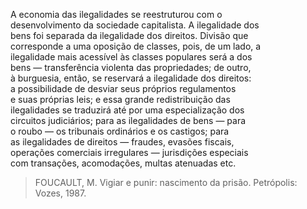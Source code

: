 A economia das ilegalidades se reestruturou com o\
desenvolvimento da sociedade capitalista. A ilegalidade dos\
bens foi separada da ilegalidade dos direitos. Divisão que\
corresponde a uma oposição de classes, pois, de um lado, a\
ilegalidade mais acessível às classes populares será a dos\
bens — transferência violenta das propriedades; de outro,\
à burguesia, então, se reservará a ilegalidade dos direitos:\
a possibilidade de desviar seus próprios regulamentos\
e suas próprias leis; e essa grande redistribuição das\
ilegalidades se traduzirá até por uma especialização dos\
circuitos judiciários; para as ilegalidades de bens — para\
o roubo — os tribunais ordinários e os castigos; para\
as ilegalidades de direitos — fraudes, evasões fiscais,\
operações comerciais irregulares — jurisdições especiais\
com transações, acomodações, multas atenuadas etc.

> FOUCAULT, M. Vigiar e punir: nascimento da prisão. Petrópolis: Vozes, 1987.
